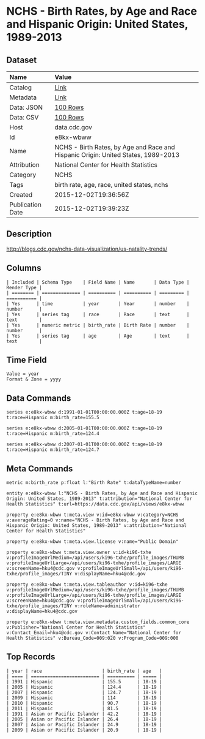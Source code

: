 # NCHS - Birth Rates, by Age and Race and Hispanic Origin: United States, 1989-2013

## Dataset

| Name | Value |
| :--- | :---- |
| Catalog | [Link](https://catalog.data.gov/dataset/birth-rates-by-age-and-race-and-hispanic-origin-united-states-1989-2013) |
| Metadata | [Link](https://data.cdc.gov/api/views/e8kx-wbww) |
| Data: JSON | [100 Rows](https://data.cdc.gov/api/views/e8kx-wbww/rows.json?max_rows=100) |
| Data: CSV | [100 Rows](https://data.cdc.gov/api/views/e8kx-wbww/rows.csv?max_rows=100) |
| Host | data.cdc.gov |
| Id | e8kx-wbww |
| Name | NCHS - Birth Rates, by Age and Race and Hispanic Origin: United States, 1989-2013 |
| Attribution | National Center for Health Statistics |
| Category | NCHS |
| Tags | birth rate, age, race, united states, nchs |
| Created | 2015-12-02T19:36:56Z |
| Publication Date | 2015-12-02T19:39:23Z |

## Description

http://blogs.cdc.gov/nchs-data-visualization/us-natality-trends/

## Columns

```ls
| Included | Schema Type    | Field Name | Name       | Data Type | Render Type |
| ======== | ============== | ========== | ========== | ========= | =========== |
| Yes      | time           | year       | Year       | number    | number      |
| Yes      | series tag     | race       | Race       | text      | text        |
| Yes      | numeric metric | birth_rate | Birth Rate | number    | number      |
| Yes      | series tag     | age        | Age        | text      | text        |
```

## Time Field

```ls
Value = year
Format & Zone = yyyy
```

## Data Commands

```ls
series e:e8kx-wbww d:1991-01-01T00:00:00.000Z t:age=18-19 t:race=Hispanic m:birth_rate=155.5

series e:e8kx-wbww d:2005-01-01T00:00:00.000Z t:age=18-19 t:race=Hispanic m:birth_rate=124.4

series e:e8kx-wbww d:2007-01-01T00:00:00.000Z t:age=18-19 t:race=Hispanic m:birth_rate=124.7
```

## Meta Commands

```ls
metric m:birth_rate p:float l:"Birth Rate" t:dataTypeName=number

entity e:e8kx-wbww l:"NCHS - Birth Rates, by Age and Race and Hispanic Origin: United States, 1989-2013" t:attribution="National Center for Health Statistics" t:url=https://data.cdc.gov/api/views/e8kx-wbww

property e:e8kx-wbww t:meta.view v:id=e8kx-wbww v:category=NCHS v:averageRating=0 v:name="NCHS - Birth Rates, by Age and Race and Hispanic Origin: United States, 1989-2013" v:attribution="National Center for Health Statistics"

property e:e8kx-wbww t:meta.view.license v:name="Public Domain"

property e:e8kx-wbww t:meta.view.owner v:id=ki96-txhe v:profileImageUrlMedium=/api/users/ki96-txhe/profile_images/THUMB v:profileImageUrlLarge=/api/users/ki96-txhe/profile_images/LARGE v:screenName=hku4@cdc.gov v:profileImageUrlSmall=/api/users/ki96-txhe/profile_images/TINY v:displayName=hku4@cdc.gov

property e:e8kx-wbww t:meta.view.tableauthor v:id=ki96-txhe v:profileImageUrlMedium=/api/users/ki96-txhe/profile_images/THUMB v:profileImageUrlLarge=/api/users/ki96-txhe/profile_images/LARGE v:screenName=hku4@cdc.gov v:profileImageUrlSmall=/api/users/ki96-txhe/profile_images/TINY v:roleName=administrator v:displayName=hku4@cdc.gov

property e:e8kx-wbww t:meta.view.metadata.custom_fields.common_core v:Publisher="National Center for Health Statistics" v:Contact_Email=hku4@cdc.gov v:Contact_Name="National Center for Health Statistics" v:Bureau_Code=009:020 v:Program_Code=009:000
```

## Top Records

```ls
| year | race                      | birth_rate | age   | 
| ==== | ========================= | ========== | ===== | 
| 1991 | Hispanic                  | 155.5      | 18-19 | 
| 2005 | Hispanic                  | 124.4      | 18-19 | 
| 2007 | Hispanic                  | 124.7      | 18-19 | 
| 2009 | Hispanic                  | 114        | 18-19 | 
| 2010 | Hispanic                  | 90.7       | 18-19 | 
| 2011 | Hispanic                  | 81.5       | 18-19 | 
| 1991 | Asian or Pacific Islander | 42.2       | 18-19 | 
| 2005 | Asian or Pacific Islander | 26.4       | 18-19 | 
| 2007 | Asian or Pacific Islander | 24.9       | 18-19 | 
| 2009 | Asian or Pacific Islander | 20.9       | 18-19 | 
```